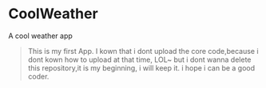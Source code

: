 # CoolWeather
A cool weather app
> This is my first App.
I kown that i dont upload the core code,because i dont kown how to upload at that time, LOL~
but i dont wanna delete this repository,it is my beginning, i will keep it.
i hope i can be a good coder.
